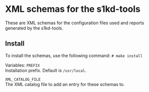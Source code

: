 # XML schemas for the s1kd-tools

These are XML schemas for the configuration files used and reports
generated by the s1kd-tools.

## Install
To install the schemas, use the following command:
```# make install```

Variables:
`PREFIX`	
Installation prefix. Default is `/usr/local`.

`XML_CATALOG_FILE`	
The XML catalog file to add an entry for these schemas to.
